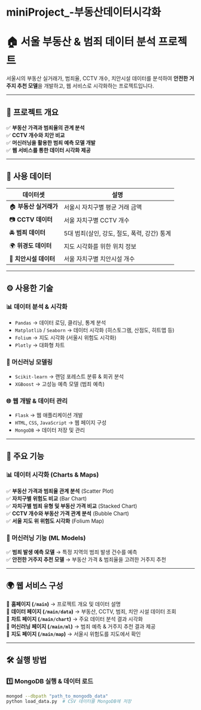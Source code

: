# miniProject_-부동산데이터시각화

# 🏠 서울 부동산 & 범죄 데이터 분석 프로젝트  

서울시의 부동산 실거래가, 범죄율, CCTV 개수, 치안시설 데이터를 분석하여 **안전한 거주지 추천 모델**을 개발하고, 웹 서비스로 시각화하는 프로젝트입니다.

---

## 📌 프로젝트 개요  

✅ **부동산 가격과 범죄율의 관계 분석**  
✅ **CCTV 개수와 치안 비교**  
✅ **머신러닝을 활용한 범죄 예측 모델 개발**  
✅ **웹 서비스를 통한 데이터 시각화 제공**  

---

## 💾 사용 데이터  

| 데이터셋 | 설명 |
|----------|------------------------------|
| 🏠 **부동산 실거래가** | 서울시 자치구별 평균 거래 금액 |
| 📷 **CCTV 데이터** | 서울 자치구별 CCTV 개수 |
| 🚔 **범죄 데이터** | 5대 범죄(살인, 강도, 절도, 폭력, 강간) 통계 |
| 🌍 **위경도 데이터** | 지도 시각화를 위한 위치 정보 |
| 🚨 **치안시설 데이터** | 서울 자치구별 치안시설 개수 |

---

## ⚙️ 사용한 기술  

### 📊 **데이터 분석 & 시각화**  
- `Pandas` → 데이터 로딩, 클리닝, 통계 분석  
- `Matplotlib` / `Seaborn` → 데이터 시각화 (히스토그램, 산점도, 히트맵 등)  
- `Folium` → 지도 시각화 (서울시 위험도 시각화)  
- `Plotly` → 대화형 차트  

### 🧠 **머신러닝 모델링**  
- `Scikit-learn` → 랜덤 포레스트 분류 & 회귀 분석  
- `XGBoost` → 고성능 예측 모델 (범죄 예측)  

### 🌐 **웹 개발 & 데이터 관리**  
- `Flask` → 웹 애플리케이션 개발  
- `HTML`, `CSS`, `JavaScript` → 웹 페이지 구성  
- `MongoDB` → 데이터 저장 및 관리  

---

## 🚀 주요 기능  

### 📊 **데이터 시각화 (Charts & Maps)**  
✅ **부동산 가격과 범죄율 관계 분석** (Scatter Plot)  
✅ **자치구별 위험도 비교** (Bar Chart)  
✅ **자치구별 범죄 유형 및 부동산 가격 비교** (Stacked Chart)  
✅ **CCTV 개수와 부동산 가격 관계 분석** (Bubble Chart)  
✅ **서울 지도 위 위험도 시각화** (Folium Map)  

### 🤖 **머신러닝 기능 (ML Models)**  
✅ **범죄 발생 예측 모델** → 특정 지역의 범죄 발생 건수를 예측  
✅ **안전한 거주지 추천 모델** → 부동산 가격 & 범죄율을 고려한 거주지 추천  

---

## 🌍 웹 서비스 구성  

🔹 **홈페이지 (`/main`)** → 프로젝트 개요 및 데이터 설명  
🔹 **데이터 페이지 (`/main/data`)** → 부동산, CCTV, 범죄, 치안 시설 데이터 조회  
🔹 **차트 페이지 (`/main/chart`)** → 주요 데이터 분석 결과 시각화  
🔹 **머신러닝 페이지 (`/main/ml`)** → 범죄 예측 & 거주지 추천 결과 제공  
🔹 **지도 페이지 (`/main/map`)** → 서울시 위험도를 지도에서 확인  

---

## 🛠 실행 방법  

### 1️⃣ **MongoDB 실행 & 데이터 로드**  
```bash
mongod --dbpath "path_to_mongodb_data"
python load_data.py  # CSV 데이터를 MongoDB에 저장
